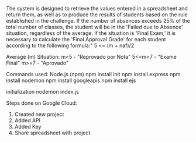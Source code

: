 The system is designed to retrieve the values entered in a spreadsheet and return them, as well as to produce the results of students based on the rule established in the challenge.
If the number of absences exceeds 25% of the total number of classes, the student will be in the 'Failed due to Absence' situation, regardless of the average.
If the situation is 'Final Exam,' it is necessary to calculate the 'Final Approval Grade' for each student according to the following formula:"
5 <= (m + naf)/2

Average (m) Situation:
m<5  - "Reprovado por Nota"
5<=m<7  - "Exame Final"
m>=7  - "Aprovado"

Commands used: 
Node.js (npm)
npm install init 
npm install express
npm install nodemon
npm install googleapis
npm install ejs

initialization
nodemon index.js

Steps done on Google Cloud:
1. Created new project
2. Added API
3. Added Key
4. Share spreadsheet with project
